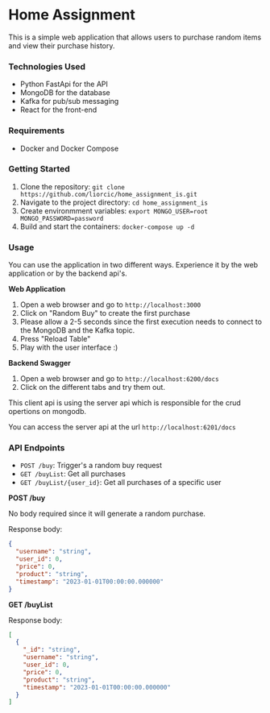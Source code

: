 # Home Assignment

This is a simple web application that allows users to purchase random items and view their purchase history.

### Technologies Used

- Python FastApi for the API
- MongoDB for the database
- Kafka for pub/sub messaging
- React for the front-end

### Requirements

- Docker and Docker Compose

### Getting Started

1. Clone the repository: `git clone https://github.com/liorcic/home_assignment_is.git`
2. Navigate to the project directory: `cd home_assignment_is`
3. Create environmment variables: `export MONGO_USER=root MONGO_PASSWORD=password`
4. Build and start the containers: `docker-compose up -d`

### Usage

You can use the application in two different ways. Experience it by the web application or by the backend api's.

**Web Application**

1. Open a web browser and go to `http://localhost:3000`
2. Click on "Random Buy" to create the first purchase
3. Please allow a 2-5 seconds since the first execution needs to connect to the MongoDB and the Kafka topic.
4. Press "Reload Table"
5. Play with the user interface :) 

**Backend Swagger**

1. Open a web browser and go to `http://localhost:6200/docs`
2. Click on the different tabs and try them out.

This client api is using the server api which is responsible for the crud opertions on mongodb.

You can access the server api at the url `http://localhost:6201/docs`

### API Endpoints 

- `POST /buy`: Trigger's a random buy request
- `GET /buyList`: Get all purchases
- `GET /buyList/{user_id}`: Get all purchases of a specific user

**POST /buy**

No body required since it will generate a random purchase.

Response body:
```json
{
  "username": "string",
  "user_id": 0,
  "price": 0,
  "product": "string",
  "timestamp": "2023-01-01T00:00:00.000000"
}
```

**GET /buyList**

Response body:

```json
[
  {
    "_id": "string",
    "username": "string",
    "user_id": 0,
    "price": 0,
    "product": "string",
    "timestamp": "2023-01-01T00:00:00.000000"
  }
]
```
